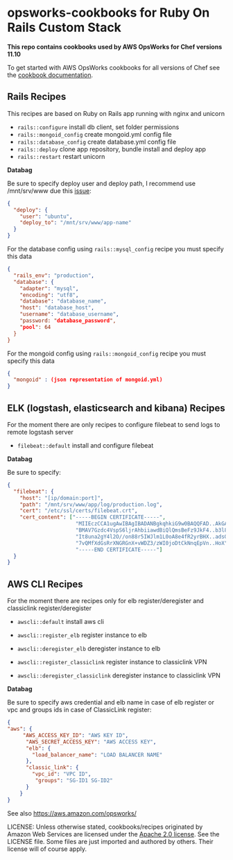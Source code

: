 opsworks-cookbooks for Ruby On Rails Custom Stack
===================================================

**This repo contains cookbooks used by AWS OpsWorks for Chef versions 11.10**

To get started with AWS OpsWorks cookbooks for all versions of Chef see the [cookbook documentation](https://docs.aws.amazon.com/opsworks/latest/userguide/workingcookbook.html).

Rails Recipes
------------------
This recipes are based on Ruby on Rails app running with nginx and unicorn

* `rails::configure` install db client, set folder permissions
* `rails::mongoid_config` create mongoid.yml config file
* `rails::database_config` create database.yml config file
* `rails::deploy` clone app repository, bundle install and deploy app
* `rails::restart` restart unicorn

**Databag**

Be sure to specify deploy user and deploy path, I recommend use /mnt/srv/www due this [issue](https://github.com/aws/opsworks-cookbooks/issues/213):
```json
{
  "deploy": {
    "user": "ubuntu",
    "deploy_to": "/mnt/srv/www/app-name"
  }
}
```

For the database config using `rails::mysql_config` recipe you must specify this data
```json
{
  "rails_env": "production",
  "database": {
    "adapter": "mysql",
    "encoding": "utf8",
    "database": "database_name",
    "host": "database_host",
    "username": "database_username",
    "password: "database_password",
    "pool": 64
  }
}
```

For the mongoid config using `rails::mongoid_config` recipe you must specify this data
```json
{
  "mongoid" : (json representation of mongoid.yml)
}
```

ELK (logstash, elasticsearch and kibana) Recipes
------------------
For the moment there are only recipes to configure filebeat to send logs to remote logstash server

* `filebeat::default` install and configure filebeat

**Databag**

Be sure to specify:
```json
{
  "filebeat": {
    "host": "[ip/domain:port]",
    "path": "/mnt/srv/www/app/log/production.log",
    "cert": "/etc/ssl/certs/filebeat.crt",
    "cert_content": ["-----BEGIN CERTIFICATE-----",
                      "MIIEczCCA1ugAwIBAgIBADANBgkqhkiG9w0BAQQFAD..AkGA1UEBhMCR0Ix",
                      "BMAV7Gzdc4VspS6ljrAhbiiawdBiQlQmsBeFz9JkF4..b3l8BoGN+qMa56Y",
                      "It8una2gY4l2O//on88r5IWJlm1L0oA8e4fR2yrBHX..adsGeFKkyNrwGi/",
                      "7vQMfXdGsRrXNGRGnX+vWDZ3/zWI0joDtCkNnqEpVn..HoX",
                      "-----END CERTIFICATE-----"]
  }
}
```

AWS CLI Recipes
------------------
For the moment there are recipes only for elb register/deregister and classiclink register/deregister

* `awscli::default` install aws cli

* `awscli::register_elb` register instance to elb

* `awscli::deregister_elb` deregister instance to elb

* `awscli::register_classiclink` register instance to classiclink VPN

* `awscli::deregister_classiclink` deregister instance to classiclink VPN

**Databag**

Be sure to specify aws credential and elb name in case of elb register or vpc and groups ids in case of ClassicLink register:
```json
{
"aws": {
     "AWS_ACCESS_KEY_ID": "AWS KEY ID",
      "AWS_SECRET_ACCESS_KEY": "AWS ACCESS KEY",
      "elb": {
        "load_balancer_name": "LOAD BALANCER NAME"
      },
      "classic_link": {
        "vpc_id": "VPC ID",
         "groups": "SG-ID1 SG-ID2"
      }
    }
}
```




See also <https://aws.amazon.com/opsworks/>

LICENSE: Unless otherwise stated, cookbooks/recipes originated by Amazon Web Services are licensed
under the [Apache 2.0 license](http://aws.amazon.com/apache2.0/). See the LICENSE file. Some files
are just imported and authored by others. Their license will of course apply.
